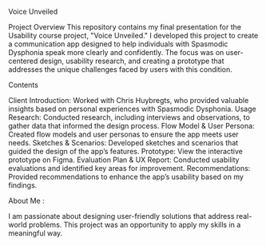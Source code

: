 Voice Unveiled

Project Overview
This repository contains my final presentation for the Usability course project, "Voice Unveiled." I developed this project to create a communication app designed to help individuals with Spasmodic Dysphonia speak more clearly and confidently. The focus was on user-centered design, usability research, and creating a prototype that addresses the unique challenges faced by users with this condition.

Contents

Client Introduction: Worked with Chris Huybregts, who provided valuable insights based on personal experiences with Spasmodic Dysphonia.
Usage Research: Conducted research, including interviews and observations, to gather data that informed the design process.
Flow Model & User Persona: Created flow models and user personas to ensure the app meets user needs.
Sketches & Scenarios: Developed sketches and scenarios that guided the design of the app’s features.
Prototype: View the interactive prototype on Figma.
Evaluation Plan & UX Report: Conducted usability evaluations and identified key areas for improvement.
Recommendations: Provided recommendations to enhance the app’s usability based on my findings.

About Me :

I am passionate about designing user-friendly solutions that address real-world problems. This project was an opportunity to apply my skills in a meaningful way.
